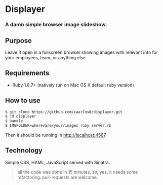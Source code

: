 # Displayer
### A damn simple browser image slideshow.

## Purpose

Leave it open in a fullscreen browser showing images with relevant info for your
employees, team, or anything else.

## Requirements

- Ruby 1.8.7+ (natively run on Mac OS X default ruby version)

## How to use

```sh
$ git clone https://github.com/caarlos0/displayer.git
$ cd displayer
$ bundle
$ IMGFOLDER=where/are/your/images ruby server.rb
```

Then it should be running in [http://localhost:4567](http://localhost:4567).

## Technology

Simple CSS, HAML, JavaScript served with Sinatra.

> all the code was done in 15 minutes, so, yes, it needs some refactoring.
> pull-requests are welcome.
